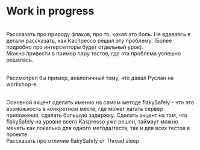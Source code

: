 # Work in progress

<br> Рассказать про природу флаков, про то, какая это боль. Не вдаваясь в детали рассказать, как Каспрессо решил эту проблему. (Более подробно про интерсепторы будет отдельный урок).
<br> Можно привести в пример пару тестов, где эта проблема успешно решалась. 

<br> Рассмотрел бы пример, аналогичный тому, что давал Руслан на workshop-e.

<br> Основной акцент сделать именно на самом методе flakySafely - что это возможность в конкретном месте, где может лагать сервер приложения, сделать большую задержку. Сделать акцент на том, что flakySafely на уровне всего Kaspresso уже решен, таймаут можно менять как локально для одного метода/теста, так и для всех тестов в проекте.
<br> Рассказать про отличие flakySafely от Thread.sleep

